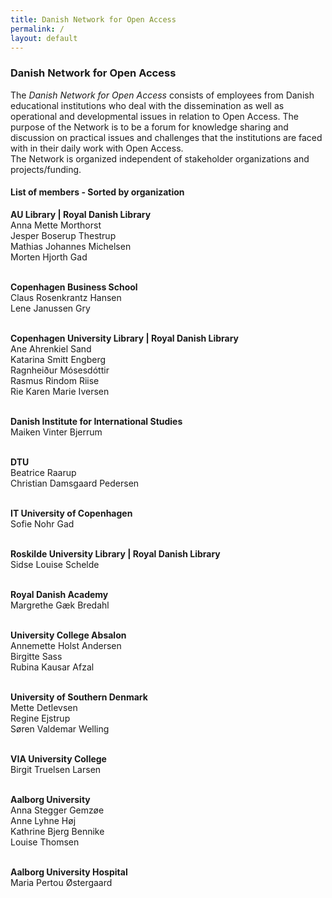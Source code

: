 ```yaml
---
title: Danish Network for Open Access 
permalink: /
layout: default
---
```


### Danish Network for Open Access

The _Danish Network for Open Access_ consists of employees from Danish educational institutions 
who deal with the dissemination as well as operational and developmental issues in relation to Open Access. 
The purpose of the Network is to be a forum for knowledge sharing and discussion on practical issues and challenges 
that the institutions are faced with in their daily work with Open Access.<br/> 
The Network is organized independent of stakeholder organizations and projects/funding.

#### List of members - Sorted by organization

**AU Library | Royal Danish Library**<br/>
Anna Mette Morthorst<br/>
Jesper Boserup Thestrup<br/>
Mathias Johannes Michelsen<br/>
Morten Hjorth Gad<br/><br/>

**Copenhagen Business School**<br/>
Claus Rosenkrantz Hansen<br/>
Lene Janussen Gry<br/><br/>

**Copenhagen University Library | Royal Danish Library**<br/>
Ane Ahrenkiel Sand<br/>
Katarina Smitt Engberg<br/>
Ragnheiður Mósesdóttir<br/>
Rasmus Rindom Riise<br/>
Rie Karen Marie Iversen<br/><br/>

**Danish Institute for International Studies**<br/>
Maiken Vinter Bjerrum<br/><br/>

**DTU**<br/>
Beatrice Raarup<br/>
Christian Damsgaard Pedersen<br/><br/>

**IT University of Copenhagen**<br/>
Sofie Nohr Gad<br/><br/>

**Roskilde University Library | Royal Danish Library**<br/>
Sidse Louise Schelde<br/><br/>

**Royal Danish Academy**<br/>
Margrethe Gæk Bredahl<br/><br/>

**University College Absalon**<br/>
Annemette Holst Andersen<br/>
Birgitte Sass<br/>
Rubina Kausar Afzal<br/><br/>

**University of Southern Denmark**<br/>
Mette Detlevsen<br/>
Regine Ejstrup<br/>
Søren Valdemar Welling<br/><br/>

**VIA University College**<br/>
Birgit Truelsen Larsen<br/><br/>

**Aalborg University**<br/>
Anna Stegger Gemzøe<br/>
Anne Lyhne Høj<br/>
Kathrine Bjerg Bennike<br/> 
Louise Thomsen<br/><br/>

**Aalborg University Hospital**<br/>
Maria Pertou Østergaard<br/>
